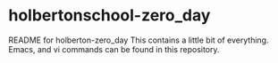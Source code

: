 # holbertonschool-zero_day

README for holberton-zero_day
This contains a little bit of everything.
Emacs, and vi commands can be found in this repository.


